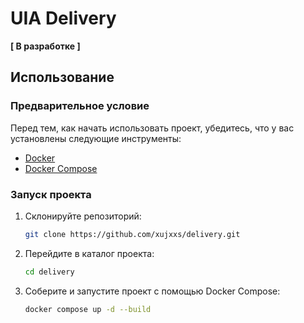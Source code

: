 # UIA Delivery
**[ В разработке ]**

## Использование

### Предварительное условие
Перед тем, как начать использовать проект, убедитесь, что у вас установлены следующие инструменты:
* [Docker](https://www.docker.com/)
* [Docker Compose](https://docs.docker.com/compose/)

### Запуск проекта
1. Склонируйте репозиторий:

    ```bash 
    git clone https://github.com/xujxxs/delivery.git
    ```

2. Перейдите в каталог проекта:

    ```bash
    cd delivery
    ```

3. Соберите и запустите проект с помощью Docker Compose: 

    ```bash 
    docker compose up -d --build